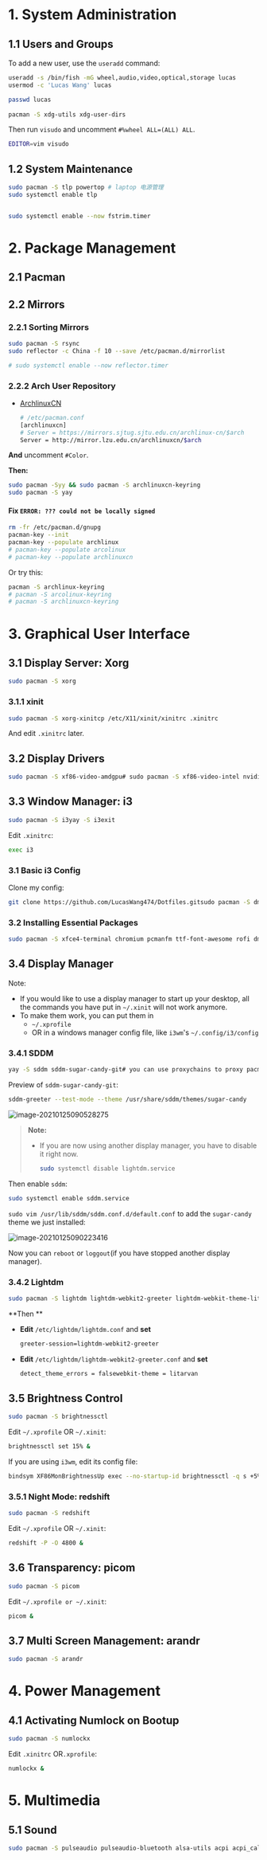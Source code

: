 # 1. System Administration

## 1.1 Users and Groups

To add a new user, use the `useradd` command:

```bash
useradd -s /bin/fish -mG wheel,audio,video,optical,storage lucas
usermod -c 'Lucas Wang' lucas

passwd lucas
	
pacman -S xdg-utils xdg-user-dirs
```

Then run `visudo` and uncomment `#%wheel ALL=(ALL) ALL`.

```bash
EDITOR=vim visudo
```





## 1.2 System Maintenance

```bash
sudo pacman -S tlp powertop # laptop 电源管理
sudo systemctl enable tlp 


sudo systemctl enable --now fstrim.timer
```







# 2. Package Management

## 2.1 Pacman





## 2.2 Mirrors

### 2.2.1 Sorting Mirrors

```bash
sudo pacman -S rsync
sudo reflector -c China -f 10 --save /etc/pacman.d/mirrorlist

# sudo systemctl enable --now reflector.timer
```



### 2.2.2 Arch User Repository

- [ArchlinuxCN](https://github.com/archlinuxcn/repo)

  ```bash
  # /etc/pacman.conf
  [archlinuxcn]
  # Server = https://mirrors.sjtug.sjtu.edu.cn/archlinux-cn/$arch
  Server = http://mirror.lzu.edu.cn/archlinuxcn/$arch
  ```

**And** uncomment `#Color`.

**Then:**

  ```bash
sudo pacman -Syy && sudo pacman -S archlinuxcn-keyring
sudo pacman -S yay
  ```



#### Fix `ERROR: ??? could not be locally signed`

```bash
rm -fr /etc/pacman.d/gnupg
pacman-key --init
pacman-key --populate archlinux
# pacman-key --populate arcolinux
# pacman-key --populate archlinuxcn
```

Or try this:

```bash
pacman -S archlinux-keyring
# pacman -S arcolinux-keyring
# pacman -S archlinuxcn-keyring
```







# 3. Graphical User Interface

## 3.1 Display Server: Xorg

```bash
sudo pacman -S xorg
```

### 3.1.1 xinit

```bash
sudo pacman -S xorg-xinitcp /etc/X11/xinit/xinitrc .xinitrc
```

And edit `.xinitrc` later.





## 3.2 Display Drivers

```bash
sudo pacman -S xf86-video-amdgpu# sudo pacman -S xf86-video-intel nvidia nvidia-utils nvidia-settings# vmwaresudo pacman -S xf86-input-vmmouse xf86-video-vmware mesa
```





## 3.3 Window Manager: i3

```bash
sudo pacman -S i3yay -S i3exit
```

Edit `.xinitrc`:

```bash
exec i3
```





### 3.1 Basic i3 Config

Clone my config:

```bash
git clone https://github.com/LucasWang474/Dotfiles.gitsudo pacman -S dmenu rofi xfce4-terminalmkdir .config/i3cd Dotfiles/i3ln config ~/.config/i3/configln i3status.conf ~/.config/i3/i3status.conf
```





### 3.2 Installing Essential Packages

```bash
sudo pacman -S xfce4-terminal chromium pcmanfm ttf-font-awesome rofi dmenu noto-fonts noto-fonts-cjk
```





## 3.4 Display Manager

Note: 

- If you would like to use a display manager to start up your desktop, all the commands you have put in `~/.xinit` will not work anymore. 
- To make them work, you can put them in
  - `~/.xprofile`
  - OR in a windows manager config file, like `i3wm`'s `~/.config/i3/config`



### 3.4.1 SDDM

```bash
yay -S sddm sddm-sugar-candy-git# you can use proxychains to proxy pacman, like:# proxychains yay -S sddm
```

Preview of `sddm-sugar-candy-git`:

```bash
sddm-greeter --test-mode --theme /usr/share/sddm/themes/sugar-candy
```

![image-20210125090528275]([02]Arch-Basic-Configuration-Guide.assets/image-20210125090528275-1620644621141.png)



> **Note:**
>
> - If you are now using another display manager, you have to disable it right now.
>
>   ```bash
>   sudo systemctl disable lightdm.service
>   ```



Then enable `sddm`:

```bash
sudo systemctl enable sddm.service
```

`sudo vim /usr/lib/sddm/sddm.conf.d/default.conf` to add the `sugar-candy` theme we just installed:

![image-20210125090223416]([02]Arch-Basic-Configuration-Guide.assets/image-20210125090223416-1620644621142.png)



Now you can `reboot` or `loggout`(if you have stopped another display manager).





### 3.4.2 Lightdm

```bash
sudo pacman -S lightdm lightdm-webkit2-greeter lightdm-webkit-theme-litarvansudo systemctl enable lightdm
```

**Then **

- **Edit** `/etc/lightdm/lightdm.conf` and **set**

  ```bash
  greeter-session=lightdm-webkit2-greeter
  ```

- **Edit** `/etc/lightdm/lightdm-webkit2-greeter.conf` and **set**

  ```bash
  detect_theme_errors = falsewebkit-theme = litarvan
  ```









## 3.5 Brightness Control

```bash
sudo pacman -S brightnessctl
```

Edit `~/.xprofile` OR `~/.xinit`:

```bash
brightnessctl set 15% &
```

If you are using `i3wm`, edit its config file:

```bash
bindsym XF86MonBrightnessUp exec --no-startup-id brightnessctl -q s +5%bindsym XF86MonBrightnessDown exec --no-startup-id brightnessctl -q s 5%-# exec --no-startup-id brightnessctl set 25% & # default brightness
```





### 3.5.1 Night Mode: redshift

```bash
sudo pacman -S redshift
```

Edit `~/.xprofile` OR `~/.xinit`:

```bash
redshift -P -O 4800 &
```





## 3.6 Transparency: picom

```bash
sudo pacman -S picom
```

Edit `~/.xprofile or ~/.xinit`:

```bash
picom &
```





## 3.7 Multi Screen Management: arandr

```bash
sudo pacman -S arandr
```







# 4. Power Management

## 4.1 Activating Numlock on Bootup

```bash
sudo pacman -S numlockx
```

Edit `.xinitrc` OR`.xprofile`:

```bash
numlockx &
```







# 5. Multimedia

## 5.1 Sound

```bash
sudo pacman -S pulseaudio pulseaudio-bluetooth alsa-utils acpi acpi_callsudo pacman -S pavucontrol playerctl
```

